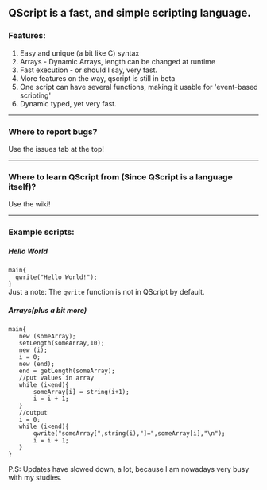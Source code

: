 ## QScript is a fast, and simple scripting language.
### Features:
1. Easy and unique (a bit like C) syntax
2. Arrays - Dynamic Arrays, length can be changed at runtime
3. Fast execution - or should I say, very fast.
4. More features on the way, qscript is still in beta
5. One script can have several functions, making it usable for 'event-based scripting'
6. Dynamic typed, yet very fast.

---

### Where to report bugs?
Use the issues tab at the top!

---

### Where to learn QScript from (Since QScript is a language itself)?
Use the wiki!

---

### Example scripts:  
##### Hello World  
`main{`  
`  qwrite("Hello World!");`  
`}`  
Just a note: The `qwrite` function is not in QScript by default.  
##### Arrays(plus a bit more)  
`main{`  
`	new (someArray);`  
`	setLength(someArray,10);`  
`	new (i);`  
`	i = 0;`  
`	new (end);`  
`	end = getLength(someArray);`  
`	//put values in array`  
`	while (i<end){`  
`		someArray[i] = string(i+1);`  
`		i = i + 1;`  
`	}`  
`	//output`  
`	i = 0;`  
`	while (i<end){`  
`		qwrite("someArray[",string(i),"]=",someArray[i],"\n");`  
`		i = i + 1;`  
`	}`  
`}`  

P.S: Updates have slowed down, a lot, because I am nowadays very busy with my studies.
